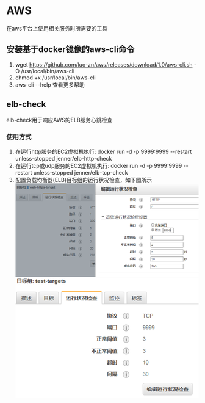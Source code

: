 # AWS

在aws平台上使用相关服务时所需要的工具

## 安装基于docker镜像的aws-cli命令

1. wget  <https://github.com/luo-zn/aws/releases/download/1.0/aws-cli.sh> -O /usr/local/bin/aws-cli
2. chmod +x /usr/local/bin/aws-cli
3. aws-cli --help 查看更多帮助

## elb-check

elb-check用于响应AWS的ELB服务心跳检查

### 使用方式

1. 在运行http服务的EC2虚拟机执行: docker run -d -p 9999:9999 --restart unless-stopped jenner/elb-http-check
2. 在运行tcp或udp服务的EC2虚拟机执行: docker run -d -p 9999:9999 --restart unless-stopped jenner/elb-tcp-check
3. 配置负载均衡器(ELB)目标组的运行状况检查，如下图所示
![elb-http-check](/elb-check/imgs/http-check.PNG "elb-http-check") ![elb-tcp-check](/elb-check/imgs/tcp-check.PNG "elb-tcp-check")
